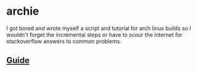# archie
I got bored and wrote myself a script and tutorial for arch linux builds so I wouldn't forget the incremental steps or have to scour the internet for stackoverflow answers to common problems.

[Guide](https://github.com/crouther/archie/blob/master/ARCH%20LINUX%202019.06.01%20Installation%20Guide.md)
--------------------
